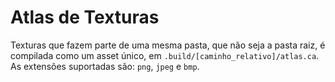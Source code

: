 # Atlas de Texturas
Texturas que fazem parte de uma mesma pasta, que não seja a pasta raiz, é compilada como um asset único, em `.build/[caminho_relativo]/atlas.ca`.
As extensões suportadas são: `png`, `jpeg` e `bmp`.
